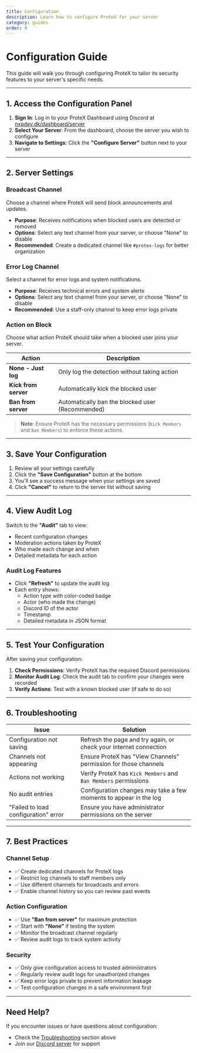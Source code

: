 ```yaml
---
title: Configuration
description: Learn how to configure ProteX for your server
category: guides
order: 0
---
```


# Configuration Guide

This guide will walk you through configuring ProteX to tailor its security features to your server's specific needs.

---

## 1. Access the Configuration Panel

1. **Sign In**: Log in to your ProteX Dashboard using Discord at [nxpdev.dk/dashboard/server](https://nxpdev.dk/dashboard/server)
2. **Select Your Server**: From the dashboard, choose the server you wish to configure
3. **Navigate to Settings**: Click the **"Configure Server"** button next to your server

---

## 2. Server Settings

### Broadcast Channel
Choose a channel where ProteX will send block announcements and updates.

- **Purpose**: Receives notifications when blocked users are detected or removed
- **Options**: Select any text channel from your server, or choose "None" to disable
- **Recommended**: Create a dedicated channel like `#protex-logs` for better organization

### Error Log Channel
Select a channel for error logs and system notifications.

- **Purpose**: Receives technical errors and system alerts
- **Options**: Select any text channel from your server, or choose "None" to disable
- **Recommended**: Use a staff-only channel to keep error logs private

### Action on Block
Choose what action ProteX should take when a blocked user joins your server.

| Action | Description |
|--------|-------------|
| **None - Just log** | Only log the detection without taking action |
| **Kick from server** | Automatically kick the blocked user |
| **Ban from server** | Automatically ban the blocked user (Recommended) |

> **Note**: Ensure ProteX has the necessary permissions (`Kick Members` and `Ban Members`) to enforce these actions.

---

## 3. Save Your Configuration

1. Review all your settings carefully
2. Click the **"Save Configuration"** button at the bottom
3. You'll see a success message when your settings are saved
4. Click **"Cancel"** to return to the server list without saving

---

## 4. View Audit Log

Switch to the **"Audit"** tab to view:
- Recent configuration changes
- Moderation actions taken by ProteX
- Who made each change and when
- Detailed metadata for each action

### Audit Log Features
- Click **"Refresh"** to update the audit log
- Each entry shows:
  - Action type with color-coded badge
  - Actor (who made the change)
  - Discord ID of the actor
  - Timestamp
  - Detailed metadata in JSON format

---

## 5. Test Your Configuration

After saving your configuration:

1. **Check Permissions**: Verify ProteX has the required Discord permissions
2. **Monitor Audit Log**: Check the audit tab to confirm your changes were recorded
3. **Verify Actions**: Test with a known blocked user (if safe to do so)

---

## 6. Troubleshooting

| Issue | Solution |
|-------|----------|
| Configuration not saving | Refresh the page and try again, or check your internet connection |
| Channels not appearing | Ensure ProteX has "View Channels" permission for those channels |
| Actions not working | Verify ProteX has `Kick Members` and `Ban Members` permissions |
| No audit entries | Configuration changes may take a few moments to appear in the log |
| "Failed to load configuration" error | Ensure you have administrator permissions on the server |

---

## 7. Best Practices

### Channel Setup
- ✅ Create dedicated channels for ProteX logs
- ✅ Restrict log channels to staff members only
- ✅ Use different channels for broadcasts and errors
- ✅ Enable channel history so you can review past events

### Action Configuration
- ✅ Use **"Ban from server"** for maximum protection
- ✅ Start with **"None"** if testing the system
- ✅ Monitor the broadcast channel regularly
- ✅ Review audit logs to track system activity

### Security
- ✅ Only give configuration access to trusted administrators
- ✅ Regularly review audit logs for unauthorized changes
- ✅ Keep error logs private to prevent information leakage
- ✅ Test configuration changes in a safe environment first

---

## Need Help?

If you encounter issues or have questions about configuration:
- Check the [Troubleshooting](#6-troubleshooting) section above
- Join our [Discord server](https://discord.gg/cBp3tee8hJ) for support